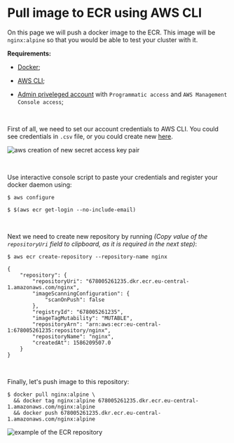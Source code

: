 # Pull image to ECR using AWS CLI

On this page we will push a docker image to the ECR. This image will be `nginx:alpine` so that you would be able to test your cluster with it.

**Requirements:**

- [Docker](https://docs.docker.com/install/);

- [AWS CLI](https://docs.aws.amazon.com/cli/latest/userguide/cli-chap-install.html);

- [Admin priveleged account](https://github.com/tikhoplav/aws-gitlab-cicd/blob/master/aws-admin-iam.md) with `Programmatic access` and `AWS Management Console access`;

<br>

First of all, we need to set our account credentials to AWS CLI. You could see credentials in `.csv` file, or you could create new [here](https://console.aws.amazon.com/iam/home?#/users/admin?section=security_credentials).

![aws creation of new secret access key pair](https://user-images.githubusercontent.com/62797411/78605753-d0996d00-7864-11ea-8164-728cbaf1b597.png)

<br>

Use interactive console script to paste your credentials and register your docker daemon using:

```
$ aws configure

$ $(aws ecr get-login --no-include-email)
```

<br>

Next we need to create new repository by running *(Copy value of the `repositoryUri` field to clipboard, as it is required in the next step)*:

```
$ aws ecr create-repository --repository-name nginx

{
    "repository": {
        "repositoryUri": "678005261235.dkr.ecr.eu-central-1.amazonaws.com/nginx", 
        "imageScanningConfiguration": {
            "scanOnPush": false
        }, 
        "registryId": "678005261235", 
        "imageTagMutability": "MUTABLE", 
        "repositoryArn": "arn:aws:ecr:eu-central-1:678005261235:repository/nginx", 
        "repositoryName": "nginx", 
        "createdAt": 1586209507.0
    }
}
```

<br>

Finally, let's push image to this repository:

```
$ docker pull nginx:alpine \
  && docker tag nginx:alpine 678005261235.dkr.ecr.eu-central-1.amazonaws.com/nginx:alpine
  && docker push 678005261235.dkr.ecr.eu-central-1.amazonaws.com/nginx:alpine
```

![example of the ECR repository](https://user-images.githubusercontent.com/62797411/78608513-bc0ba380-7869-11ea-929d-694e49ae9225.png)